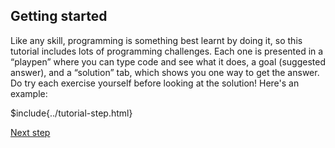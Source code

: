 ## Getting started

Like any skill, programming is something best learnt by doing it, so this tutorial includes lots of programming challenges. Each one is presented in a “playpen” where you can type code and see what it does, a goal (suggested answer), and a “solution” tab, which shows you one way to get the answer. Do try each exercise yourself before looking at the solution! Here's an example:

$include{../tutorial-step.html}

<script src="/tutorial.bundle.js"></script>

[Next step](../002-what-is-programming)